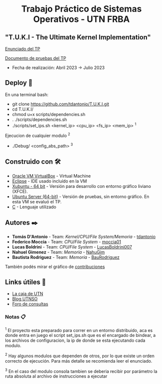 # <h1 align="center"> Trabajo Práctico de Sistemas Operativos - UTN FRBA </h1>

## "T.U.K.I - The Ultimate Kernel Implementation"

[Enunciado del TP](https://github.com/tdantonio/T.U.K.I/blob/main/docs/Enunciado%20T.U.K.I%20-%20v1.1.pdf)

[Documento de pruebas del TP](https://github.com/tdantonio/T.U.K.I/blob/main/docs/1C2023%20-%20TUKI%20-%20Pruebas.pdf)

* Fecha de realización: Abril 2023 -> Julio 2023

## Deploy :electric_plug:
En una terminal bash:
 - git clone https://github.com/tdantonio/T.U.K.I.git
 - cd T.U.K.I/
 - chmod u+x scripts/dependencies.sh
 - . ./scripts/dependencies.sh
 - ./scripts/set_ips.sh <kernel_ip> <cpu_ip> <fs_ip> <mem_ip> <sup>1</sup>
 
Ejecucion de cualquier modulo <sup>2</sup>
  - ./Debug/<modulo> <config_abs_path> <sup>3</sup>

## Construido con 🛠️

* [Oracle VM VirtualBox](https://www.virtualbox.org/wiki/Downloads) - Virtual Machine
* [Eclipse](https://www.eclipse.org/downloads/)  - IDE usado incluído en la VM
* [Xubuntu - 64 bit](https://drive.google.com/drive/folders/1ASZjI4HsAKDZNgNJ-owhZA2GAJ8Rsqjr) - Versión para desarrollo con entorno gráfico liviano (XFCE).
* [Ubuntu Server (64-bit)](https://drive.google.com/drive/folders/1Pn1SveTGkEVfcc7dYAr1Wc10ftEe8E0J) - Versión de pruebas, sin entorno gráfico. En esta VM se evaluó el TP.
* [C](https://github.com/search?q=repo%3Atdantonio%2FT.U.K.I++language%3AC&type=code) - Lenguaje utilizado

## Autores ✒️

* **Tomás D'Antonio** - Team: *Kernel/CPU/File System/Memoria* - [tdantonio](https://github.com/tdantonio)
* **Federico Moccia** - Team: *CPU/File System* - [moccia01](https://github.com/moccia01)
* **Lucas Boldrini** - Team: *CPU/File System* - [LucasBoldrini007](https://github.com/LucasBoldrini007)
* **Nahuel Gimenez** - Team: *Memoria* - [NahuGim](https://github.com/NahuGim)
* **Bautista Rodriguez** - Team: *Memoria* - [BauRodriguez](https://github.com/BauRodriguez)

También podés mirar el gráfico de [contribuciones](https://github.com/tdantonio/T.U.K.I/graphs/contributors)

## Links útiles 🎁

* [La caja de UTN](https://lacajadeutn.blogspot.com/)
* [Blog UTNSO](https://www.utnso.com.ar/)
* [Foro de consultas](https://github.com/sisoputnfrba/foro)

### Notas :clipboard:
<p><sup>1</sup> El proyecto esta preparado para correr en un entorno distribuido, aca es donde entra en juego el script set_ips.sh que es el encargado de bindear, a los archivos de configuracion, la ip de donde se esta ejecutando cada modulo.</p>
<p><sup>2</sup> Hay algunos modulos que dependen de otros, por lo que existe un orden correcto de ejecución. Para más detalle se recomienda leer el enunciado.</p>
<p><sup>3</sup> En el caso del modulo consola tambien se deberia recibir por parámetro la ruta absoluta al archivo de instrucciones a ejecutar</p>
